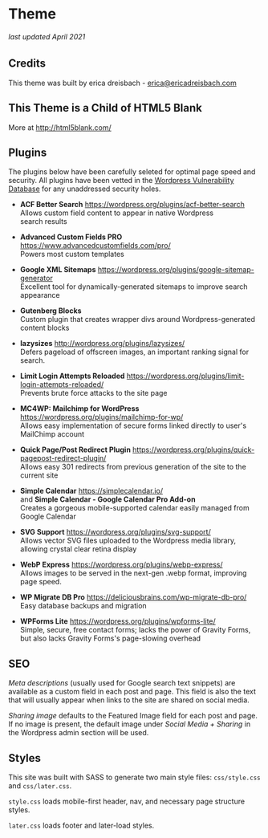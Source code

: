 # Theme
###### last updated April 2021

## Credits
This theme was built by erica dreisbach - erica@ericadreisbach.com

## This Theme is a Child of HTML5 Blank
More at http://html5blank.com/

## Plugins
The plugins below have been carefully seleted for optimal page speed and security. All plugins have been vetted in the <a href="https://wpscan.com/" target="_blank" rel="noopener">Wordpress Vulnerability Database</a> for any unaddressed security holes.

- **ACF Better Search** https://wordpress.org/plugins/acf-better-search <br />
  Allows custom field content to appear in native Wordpress search&nbsp;results

- **Advanced Custom Fields PRO** https://www.advancedcustomfields.com/pro/ <br />
   Powers most custom templates

- **Google XML Sitemaps** https://wordpress.org/plugins/google-sitemap-generator <br />
Excellent tool for dynamically-generated sitemaps to improve search appearance

- **Gutenberg Blocks** <br />
  Custom plugin that creates wrapper divs around Wordpress-generated content blocks

- **lazysizes** http://wordpress.org/plugins/lazysizes/ <br />
  Defers pageload of offscreen images, an important ranking signal for search.

- **Limit Login Attempts Reloaded** https://wordpress.org/plugins/limit-login-attempts-reloaded/ <br />
Prevents brute force attacks to the site page

- **MC4WP: Mailchimp for WordPress** https://wordpress.org/plugins/mailchimp-for-wp/ <br />
  Allows easy implementation of secure forms linked directly to user's MailChimp account

- **Quick Page/Post Redirect Plugin** https://wordpress.org/plugins/quick-pagepost-redirect-plugin/ <br />
  Allows easy 301 redirects from previous generation of the site to the current site

- **Simple Calendar** https://simplecalendar.io/ <br />
and **Simple Calendar - Google Calendar Pro Add-on** <br />
 Creates a gorgeous mobile-supported calendar easily managed from Google Calendar

- **SVG Support** https://wordpress.org/plugins/svg-support/ <br />
  Allows vector SVG files uploaded to the Wordpress media library, allowing crystal clear retina display

- **WebP Express**  https://wordpress.org/plugins/webp-express/ <br />
  Allows images to be served in the <span style="white-space: nowrap">next-gen</span> .webp format, improving page&nbsp;speed.

- **WP Migrate DB Pro** https://deliciousbrains.com/wp-migrate-db-pro/ <br />
  Easy database backups and migration

- **WPForms Lite** https://wordpress.org/plugins/wpforms-lite/ <br />
 Simple, secure, free contact forms; lacks the power of Gravity Forms, but also lacks Gravity Forms's <span class="nowrap">page-slowing</span> overhead


## SEO
*Meta descriptions* (usually used for Google search text snippets) are available as a custom field in each post and page. This field is also the text that will usually appear when links to the site are shared on social media.

*Sharing image* defaults to the Featured Image field for each post and page. If no image is present, the default image under *Social Media + Sharing* in the Wordpress admin section will be used.


## Styles
This site was built with SASS to generate two main style files: `css/style.css` and `css/later.css`.

`style.css` loads mobile-first header, nav, and necessary page structure styles.

`later.css` loads footer and later-load styles.
